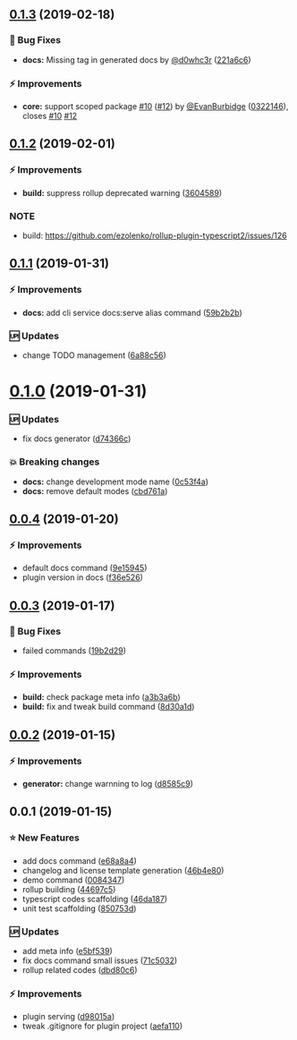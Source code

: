 <a name="0.1.3"></a>
## [0.1.3](https://github.com/kazupon/vue-cli-plugin-p11n/compare/v0.1.2...v0.1.3) (2019-02-18)


### :bug: Bug Fixes

* **docs:** Missing tag in generated docs by [@d0whc3r](https://github.com/d0whc3r) ([221a6c6](https://github.com/kazupon/vue-cli-plugin-p11n/commit/221a6c6))


### :zap: Improvements

* **core:** support scoped package [#10](https://github.com/kazupon/vue-cli-plugin-p11n/issues/10) ([#12](https://github.com/kazupon/vue-cli-plugin-p11n/issues/12)) by [@EvanBurbidge](https://github.com/EvanBurbidge) ([0322146](https://github.com/kazupon/vue-cli-plugin-p11n/commit/0322146)), closes [#10](https://github.com/kazupon/vue-cli-plugin-p11n/issues/10) [#12](https://github.com/kazupon/vue-cli-plugin-p11n/issues/12)



<a name="0.1.2"></a>
## [0.1.2](https://github.com/kazupon/vue-cli-plugin-p11n/compare/v0.1.1...v0.1.2) (2019-02-01)


### :zap: Improvements

* **build:** suppress rollup deprecated warning ([3604589](https://github.com/kazupon/vue-cli-plugin-p11n/commit/3604589))


### NOTE

* build: https://github.com/ezolenko/rollup-plugin-typescript2/issues/126



<a name="0.1.1"></a>
## [0.1.1](https://github.com/kazupon/vue-cli-plugin-p11n/compare/v0.1.0...v0.1.1) (2019-01-31)


### :zap: Improvements

* **docs:** add cli service docs:serve alias command ([59b2b2b](https://github.com/kazupon/vue-cli-plugin-p11n/commit/59b2b2b))


### :up: Updates

* change TODO management ([6a88c56](https://github.com/kazupon/vue-cli-plugin-p11n/commit/6a88c56))


<a name="0.1.0"></a>
# [0.1.0](https://github.com/kazupon/vue-cli-plugin-p11n/compare/v0.0.4...v0.1.0) (2019-01-31)


### :up: Updates

* fix docs generator ([d74366c](https://github.com/kazupon/vue-cli-plugin-p11n/commit/d74366c))


### :boom: Breaking changes

* **docs:** change development mode name ([0c53f4a](https://github.com/kazupon/vue-cli-plugin-p11n/commit/0c53f4a))
* **docs:** remove default modes ([cbd761a](https://github.com/kazupon/vue-cli-plugin-p11n/commit/cbd761a))


<a name="0.0.4"></a>
## [0.0.4](https://github.com/kazupon/vue-cli-plugin-p11n/compare/v0.0.3...v0.0.4) (2019-01-20)


### :zap: Improvements

* default docs command ([9e15945](https://github.com/kazupon/vue-cli-plugin-p11n/commit/9e15945))
* plugin version in docs ([f36e526](https://github.com/kazupon/vue-cli-plugin-p11n/commit/f36e526))



<a name="0.0.3"></a>
## [0.0.3](https://github.com/kazupon/vue-cli-plugin-p11n/compare/v0.0.2...v0.0.3) (2019-01-17)


### :bug: Bug Fixes

* failed commands ([19b2d29](https://github.com/kazupon/vue-cli-plugin-p11n/commit/19b2d29))


### :zap: Improvements

* **build:** check package meta info ([a3b3a6b](https://github.com/kazupon/vue-cli-plugin-p11n/commit/a3b3a6b))
* **build:** fix and tweak build command ([8d30a1d](https://github.com/kazupon/vue-cli-plugin-p11n/commit/8d30a1d))



<a name="0.0.2"></a>
## [0.0.2](https://github.com/kazupon/vue-cli-plugin-p11n/compare/v0.0.1...v0.0.2) (2019-01-15)


### :zap: Improvements

* **generator:** change warnning to log ([d8585c9](https://github.com/kazupon/vue-cli-plugin-p11n/commit/d8585c9))



<a name="0.0.1"></a>
## 0.0.1 (2019-01-15)


### :star: New Features

* add docs command ([e68a8a4](https://github.com/kazupon/vue-cli-plugin-p11n/commit/e68a8a4))
* changelog and license template generation ([46b4e80](https://github.com/kazupon/vue-cli-plugin-p11n/commit/46b4e80))
* demo command ([0084347](https://github.com/kazupon/vue-cli-plugin-p11n/commit/0084347))
* rollup building ([44697c5](https://github.com/kazupon/vue-cli-plugin-p11n/commit/44697c5))
* typescript codes scaffolding ([46da187](https://github.com/kazupon/vue-cli-plugin-p11n/commit/46da187))
* unit test scaffolding ([850753d](https://github.com/kazupon/vue-cli-plugin-p11n/commit/850753d))


### :up: Updates

* add meta info ([e5bf539](https://github.com/kazupon/vue-cli-plugin-p11n/commit/e5bf539))
* fix docs command small issues ([71c5032](https://github.com/kazupon/vue-cli-plugin-p11n/commit/71c5032))
* rollup related codes ([dbd80c6](https://github.com/kazupon/vue-cli-plugin-p11n/commit/dbd80c6))


### :zap: Improvements

* plugin serving ([d98015a](https://github.com/kazupon/vue-cli-plugin-p11n/commit/d98015a))
* tweak .gitignore for plugin project ([aefa110](https://github.com/kazupon/vue-cli-plugin-p11n/commit/aefa110))



